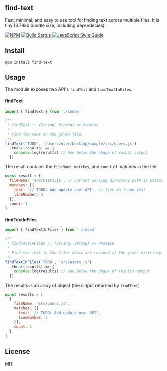 ## find-text
Fast, minimal, and easy to use tool for finding text across multiple files. It is tiny (3.78kb bundle size, including dependecies).

[![NPM](https://img.shields.io/npm/v/find-text.svg)](https://www.npmjs.com/package/find-text) [![Build Status](https://travis-ci.org/denniscual/storext.svg?branch=master)](https://travis-ci.org/denniscual/find-text) [![JavaScript Style Guide](https://img.shields.io/badge/code_style-standard-brightgreen.svg)](https://standardjs.com)

## Install

```bash
npm install find-text
```

## Usage

The module exposes two API's `findText` and `findTextInFiles`.

#### findText

```js
import { findText } from './index'

/**
 * findText :: (String, String) => Promise
 *
 * Find the text on the given file.
 */
findText('TODO', '/Users/user/Desktop/sample/src/users.js')
  .then((results) => {
    console.log(results) // See below the shape of result output
  })
```

The result contains the `fileName`, `matches`, and `count` of matches in the file.

```js
const result = {
  fileName: 'src/users.js', // current working directory path is omitted
  matches: [{
    text: '// TODO: Add update user API', // line in found text
    lineNumber: 5
  }],
  count: 1
}
```

#### findTextInFiles

```js
import { findTextInFiles } from './index'

/**
 * findTextInFiles :: (String, String) => Promise
 *
 * Find the text in the files which are resided at the given directory. 
 */
findTextInFiles('TODO', 'src/users.js')
  .then((results) => {
    console.log(results) // See below the shape of results output
  })
```

The results is an array of object (the output returned by `findText`)

```js
const results = [
  {
    fileName: 'src/users.js', 
    matches: [{
      text: '// TODO: Add update user API',
      lineNumber: 5
    }],
    count: 1
  }
]
```


## License

[MIT](https://opensource.org/licenses/MIT)
